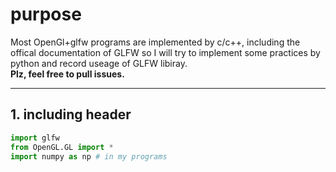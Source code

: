 # purpose
Most OpenGl+glfw programs are implemented by c/c++, including the offical documentation of GLFW 
so I will try to implement some practices by python and record useage of GLFW libiray.  
**Plz, feel free to pull issues.**

---
## 1. including header
``` python
import glfw
from OpenGL.GL import *
import numpy as np # in my programs
```
